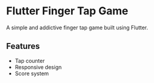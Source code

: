 # Flutter Finger Tap Game

A simple and addictive finger tap game built using Flutter.

## Features
- Tap counter
- Responsive design
- Score system
